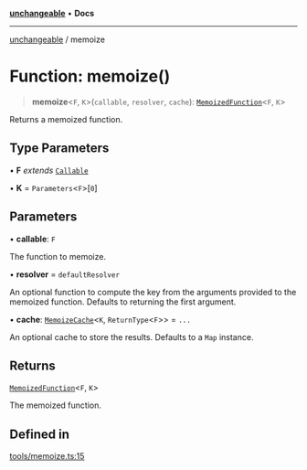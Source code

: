 [**unchangeable**](../README.md) • **Docs**

***

[unchangeable](../README.md) / memoize

# Function: memoize()

> **memoize**\<`F`, `K`\>(`callable`, `resolver`, `cache`): [`MemoizedFunction`](../interfaces/MemoizedFunction.md)\<`F`, `K`\>

Returns a memoized function.

## Type Parameters

• **F** *extends* [`Callable`](../type-aliases/Callable.md)

• **K** = `Parameters`\<`F`\>\[`0`\]

## Parameters

• **callable**: `F`

The function to memoize.

• **resolver** = `defaultResolver`

An optional function to compute the key from the arguments provided to the memoized function. Defaults to returning the first argument.

• **cache**: [`MemoizeCache`](../type-aliases/MemoizeCache.md)\<`K`, `ReturnType`\<`F`\>\> = `...`

An optional cache to store the results. Defaults to a `Map` instance.

## Returns

[`MemoizedFunction`](../interfaces/MemoizedFunction.md)\<`F`, `K`\>

The memoized function.

## Defined in

[tools/memoize.ts:15](https://github.com/nevoland/unchangeable/blob/cb3ef0359ae452ac2f0cc5f751df75211de2d3d2/lib/tools/memoize.ts#L15)
